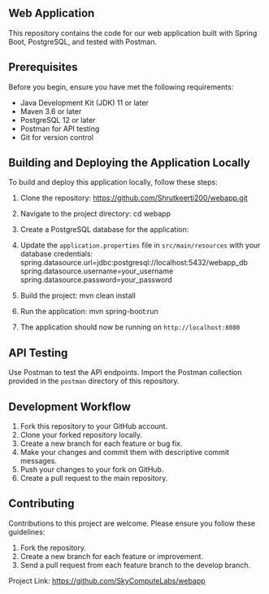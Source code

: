 ## Web Application

This repository contains the code for our web application built with Spring Boot, PostgreSQL, and tested with Postman.

## Prerequisites

Before you begin, ensure you have met the following requirements:

* Java Development Kit (JDK) 11 or later
* Maven 3.6 or later
* PostgreSQL 12 or later
* Postman for API testing
* Git for version control

## Building and Deploying the Application Locally

To build and deploy this application locally, follow these steps:

1. Clone the repository:
https://github.com/Shrutkeerti200/webapp.git


2. Navigate to the project directory:
cd webapp


3. Create a PostgreSQL database for the application:


4. Update the `application.properties` file in `src/main/resources` with your database credentials:
spring.datasource.url=jdbc:postgresql://localhost:5432/webapp_db
spring.datasource.username=your_username
spring.datasource.password=your_password


5. Build the project:
mvn clean install


6. Run the application:
mvn spring-boot:run


7. The application should now be running on `http://localhost:8080`

## API Testing

Use Postman to test the API endpoints. Import the Postman collection provided in the `postman` directory of this repository.

## Development Workflow

1. Fork this repository to your GitHub account.
2. Clone your forked repository locally.
3. Create a new branch for each feature or bug fix.
4. Make your changes and commit them with descriptive commit messages.
5. Push your changes to your fork on GitHub.
6. Create a pull request to the main repository.

## Contributing

Contributions to this project are welcome. Please ensure you follow these guidelines:

1. Fork the repository.
2. Create a new branch for each feature or improvement.
3. Send a pull request from each feature branch to the develop branch.

Project Link: https://github.com/SkyComputeLabs/webapp




